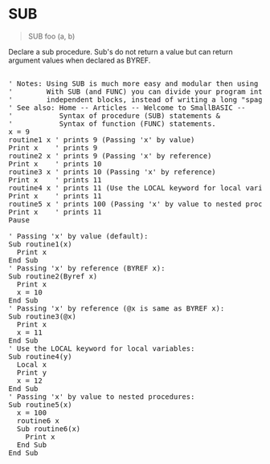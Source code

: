 # SUB

> SUB foo (a, b)

Declare a sub procedure. Sub's do not return a value but can return argument values when declared as BYREF.

<pre>

' Notes: Using SUB is much more easy and modular then using GOSUB.
'        With SUB (and FUNC) you can divide your program into many logical and
'        independent blocks, instead of writing a long "spaghetti code"...
' See also: Home -- Articles -- Welcome to SmallBASIC -- 
'           Syntax of procedure (SUB) statements & 
'           Syntax of function (FUNC) statements.
x = 9
routine1 x ' prints 9 (Passing 'x' by value)
Print x    ' prints 9
routine2 x ' prints 9 (Passing 'x' by reference)
Print x    ' prints 10
routine3 x ' prints 10 (Passing 'x' by reference)
Print x    ' prints 11 
routine4 x ' prints 11 (Use the LOCAL keyword for local variables)
Print x    ' prints 11
routine5 x ' prints 100 (Passing 'x' by value to nested procedures)
Print x    ' prints 11
Pause

' Passing 'x' by value (default):
Sub routine1(x)
  Print x
End Sub
' Passing 'x' by reference (BYREF x):
Sub routine2(Byref x)
  Print x
  x = 10
End Sub
' Passing 'x' by reference (@x is same as BYREF x):
Sub routine3(@x)
  Print x
  x = 11
End Sub
' Use the LOCAL keyword for local variables:
Sub routine4(y)
  Local x
  Print y
  x = 12
End Sub
' Passing 'x' by value to nested procedures:
Sub routine5(x)
  x = 100
  routine6 x
  Sub routine6(x)
    Print x
  End Sub
End Sub

</pre>

